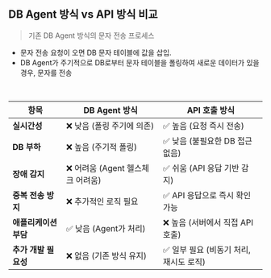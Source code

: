 ## DB Agent 방식 vs API 방식 비교

> 기존 DB Agent 방식의 문자 전송 프로세스
>

- 문자 전송 요청이 오면 DB 문자 테이블에 값을 삽입.
- DB Agent가 주기적으로 DB로부터 문자 테이블을 폴링하여 새로운 데이터가 있을 경우, 문자를 전송

<br/>

| 항목            | DB Agent 방식            | API 호출 방식                |
|---------------|------------------------|--------------------------|
| **실시간성**      | ❌ 낮음 (폴링 주기에 의존)       | ✅ 높음 (요청 즉시 전송)          |
| **DB 부하**     | ❌ 높음 (주기적 폴링)          | ✅ 낮음 (불필요한 DB 접근 없음)     |
| **장애 감지**     | ❌ 어려움 (Agent 헬스체크 어려움) | ✅ 쉬움 (API 응답 기반 감지)      |
| **중복 전송 방지**  | ❌ 추가적인 로직 필요           | ✅ API 응답으로 즉시 확인 가능      |
| **애플리케이션 부담** | ✅ 낮음 (Agent가 처리)       | ❌ 높음 (서버에서 직접 API 호출)    |
| **추가 개발 필요성** | ❌ 없음 (기존 방식 유지)        | ✅ 일부 필요 (비동기 처리, 재시도 로직) |